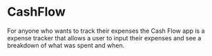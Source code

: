 # CashFlow
For anyone who wants to track their expenses the Cash Flow app is a expense tracker that allows a user to input their expenses and see a breakdown of what was spent and when.
